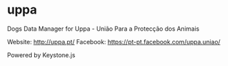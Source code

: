 # uppa
Dogs Data Manager for Uppa - União Para a Protecção dos Animais

Website: http://uppa.pt/
Facebook: https://pt-pt.facebook.com/uppa.uniao/

Powered by Keystone.js
